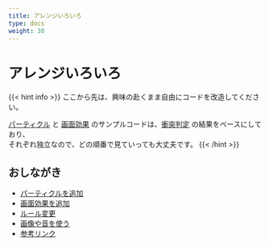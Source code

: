 ```yaml
---
title: アレンジいろいろ
type: docs
weight: 30
---
```


# アレンジいろいろ

{{< hint info >}}
ここから先は、興味の赴くまま自由にコードを改造してください。

[パーティクル](./particles) と [画面効果](./effects) のサンプルコードは、[衝突判定](../flappy-bird-like/collision) の結果をベースにしており、  
それぞれ独立なので、どの順番で見ていっても大丈夫です。
{{< /hint >}}


## おしながき

- [パーティクルを追加](./particles)
- [画面効果を追加](./effects)
- [ルール変更](./rules)
- [画像や音を使う](./use-assets)
- [参考リンク](./links)
